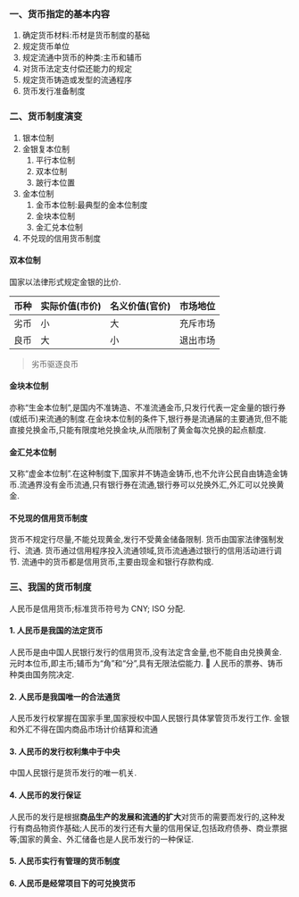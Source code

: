 ### 一、货币指定的基本内容
1. 确定货币材料:币材是货币制度的基础
2. 规定货币单位
3. 规定流通中货币的种类:主币和辅币
4. 对货币法定支付偿还能力的规定
5. 规定货币铸造或发型的流通程序
6. 货币发行准备制度

### 二、货币制度演变
1. 银本位制
2. 金银复本位制
	1. 平行本位制
	2. 双本位制
	3. 跛行本位置
3. 金本位制
	1. 金币本位制:最典型的金本位制度
	2. 金块本位制
	3. 金汇兑本位制
4. 不兑现的信用货币制度

#### 双本位制
国家以法律形式规定金银的比价.

| 币种 | 实际价值(市价) | 名义价值(官价) | 市场地位 |
| ---- | ---- | ---- | ---- |
| 劣币 | 小 | 大 | 充斥市场 |
| 良币 | 大 | 小 | 退出市场 |
> 劣币驱逐良币

#### 金块本位制
亦称“生金本位制”,是国内不准铸造、不准流通金币,只发行代表一定金量的银行券(或纸币)来流通的制度.在金块本位制的条件下,银行券是流通届的主要通货,但不能直接兑换金币,只能有限度地兑换金块,从而限制了黄金每次兑换的起点额度.


#### 金汇兑本位制
又称“虚金本位制”.在这种制度下,国家并不铸造金铸币,也不允许公民自由铸造金铸币.流通界没有金币流通,只有银行券在流通,银行券可以兑换外汇,外汇可以兑换黄金.

#### 不兑现的信用货币制度
货币不规定行尽量,不能兑现黄金,发行不受黄金储备限制.
货币由国家法律强制发行、流通.
货币通过信用程序投入流通领域,货币流通通过银行的信用活动进行调节.
流通中的货币都是信用货币,主要由现金和银行存款构成.

### 三、我国的货币制度
人民币是信用货币;标准货币符号为 CNY; ISO 分配.
#### 1. 人民币是我国的法定货币
人民币是由中国人民银行发行的信用货币,没有法定含金量,也不能自由兑换黄金.
元时本位币,即主币;辅币为“角”和“分”,具有无限法偿能力.
🌟 人民币的票券、铸币种类由国务院决定.
#### 2. 人民币是我国唯一的合法通货
人民币发行权掌握在国家手里,国家授权中国人民银行具体掌管货币发行工作.
金银和外汇不得在国内商品市场计价结算和流通
#### 3. 人民币的发行权利集中于中央
中国人民银行是货币发行的唯一机关.
#### 4. 人民币的发行保证
人民币的发行是根据**商品生产的发展和流通的扩大**对货币的需要而发行的,这种发行有商品物资作基础;人民币的发行还有大量的信用保证,包括政府债券、商业票据等;国家的黄金、外汇储备也是人民币发行的一种保证.
#### 5. 人民币实行有管理的货币制度
#### 6. 人民币是经常项目下的可兑换货币

